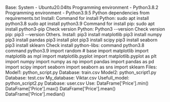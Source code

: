 Base:
System - Ubuntu20.04lts
Programming environment - Python3.8.2
Programming environment - Python3.9.5
Python dependencies from requirements.txt
Install:
Command for install Python:
sudo apt install python3.8
sudo apt install python3.9
Command for install pip:
sudo apt install python3-pip
Check version Python:
Python3 --version
Check version pip:
pip3 --version
Others.
Install:
pip3 install matplotlib
pip3 install numpy
pip3 install pandas
pip3 install plot
pip3 install scipy
pip3 install seaborn
pip3 install sklearn
Check install python-libs:
command python3.8
command python3.9
import random # base
import matplotlib
import matplotlib as mpl
import matplotlib.pyplot
import matplotlib.pyplot as plt
import numpy
import numpy as np
import pandas
import pandas as pd
import scipy
import seaborn
import seaborn as sns
import sklearn
Files:
Model1:
python_script.py
Database:
train.csv
Model2:
python_script1.py
Database:
test.csv
My_database:
Viktar.csv
Usefull_model:
python_script2.py
Database:
user.csv
Use:
DataFrame['Price'].min()
DataFrame['Price'].max()
DataFrame['Price'].mean()
DataFrame['Price'].median()
